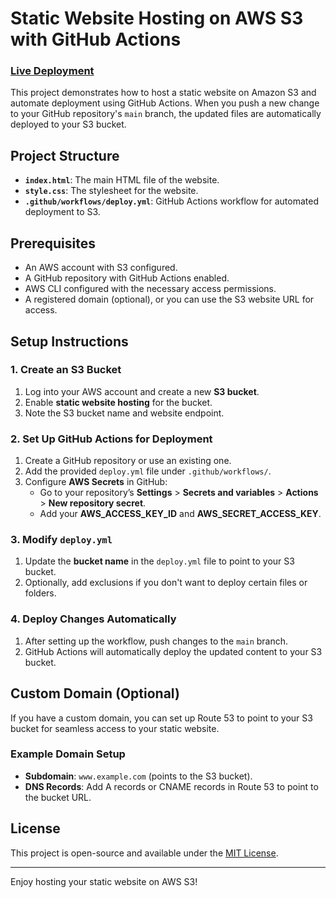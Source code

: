 # Static Website Hosting on AWS S3 with GitHub Actions
### [Live Deployment](http://kaphley-resume-website.s3-website-us-east-1.amazonaws.com)
This project demonstrates how to host a static website on Amazon S3 and automate deployment using GitHub Actions. When you push a new change to your GitHub repository's `main` branch, the updated files are automatically deployed to your S3 bucket.

## Project Structure

- **`index.html`**: The main HTML file of the website.
- **`style.css`**: The stylesheet for the website.
- **`.github/workflows/deploy.yml`**: GitHub Actions workflow for automated deployment to S3.

## Prerequisites

- An AWS account with S3 configured.
- A GitHub repository with GitHub Actions enabled.
- AWS CLI configured with the necessary access permissions.
- A registered domain (optional), or you can use the S3 website URL for access.

## Setup Instructions

### 1. Create an S3 Bucket
1. Log into your AWS account and create a new **S3 bucket**.
2. Enable **static website hosting** for the bucket.
3. Note the S3 bucket name and website endpoint.

### 2. Set Up GitHub Actions for Deployment
1. Create a GitHub repository or use an existing one.
2. Add the provided `deploy.yml` file under `.github/workflows/`.
3. Configure **AWS Secrets** in GitHub:
    - Go to your repository’s **Settings** > **Secrets and variables** > **Actions** > **New repository secret**.
    - Add your **AWS_ACCESS_KEY_ID** and **AWS_SECRET_ACCESS_KEY**.

### 3. Modify `deploy.yml`
1. Update the **bucket name** in the `deploy.yml` file to point to your S3 bucket.
2. Optionally, add exclusions if you don't want to deploy certain files or folders.

### 4. Deploy Changes Automatically
1. After setting up the workflow, push changes to the `main` branch.
2. GitHub Actions will automatically deploy the updated content to your S3 bucket.

## Custom Domain (Optional)
If you have a custom domain, you can set up Route 53 to point to your S3 bucket for seamless access to your static website.

### Example Domain Setup
- **Subdomain**: `www.example.com` (points to the S3 bucket).
- **DNS Records**: Add A records or CNAME records in Route 53 to point to the bucket URL.

## License

This project is open-source and available under the [MIT License](LICENSE).

---

Enjoy hosting your static website on AWS S3!
